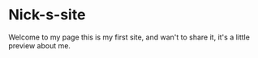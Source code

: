 # Nick-s-site
Welcome to my page this is my first site, and wan't to share it, it's a little preview about me.
